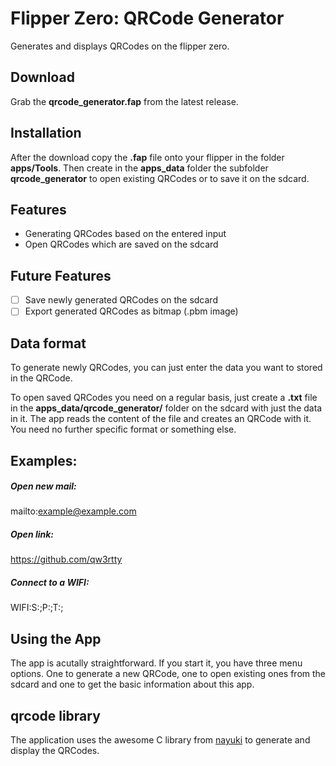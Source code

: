 # Flipper Zero: QRCode Generator
Generates and displays QRCodes on the flipper zero.

## Download
Grab the **qrcode_generator.fap** from the latest release. 

## Installation 
After the download copy the **.fap** file onto your flipper in the folder 
**apps/Tools**. Then create in the **apps_data** folder the subfolder 
**qrcode_generator** to open existing QRCodes or to save it on the sdcard.

## Features
- Generating QRCodes based on the entered input
- Open QRCodes which are saved on the sdcard

## Future Features
- [ ] Save newly generated QRCodes on the sdcard
- [ ] Export generated QRCodes as bitmap (.pbm image)

## Data format
To generate newly QRCodes, you can just enter the data you want to stored 
in the QRCode.

To open saved QRCodes you need on a regular basis, just create a **.txt** file 
in the **apps_data/qrcode_generator/** folder on the sdcard with just the 
data in it. The app reads the content of the file and creates an QRCode with 
it. You need no further specific format or something else. 

## Examples:
##### Open new mail:
mailto:example@example.com

##### Open link:
https://github.com/qw3rtty

##### Connect to a WIFI:
WIFI:S:<ssid>;P:<password>;T:<encryption>;

## Using the App
The app is acutally straightforward. If you start it, you have three menu
options. One to generate a new QRCode, one to open existing ones from the 
sdcard and one to get the basic information about this app.

## qrcode library
The application uses the awesome C library from [nayuki](https://github.com/nayuki/QR-Code-generator)
to generate and display the QRCodes. 

